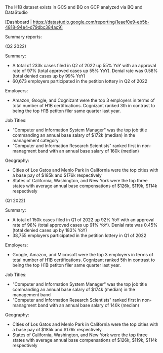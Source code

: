 
The H1B dataset exists in GCS and BQ on GCP analyzed via BQ and DataStudio

[Dashboard | https://datastudio.google.com/reporting/1eaef0e9-eb5b-4818-94e4-d79dbc384ac9]


Summary reports:

(Q2 2022)

Summary:
- A total of 233k cases filed in Q2 of 2022 up 55% YoY with an approval rate of 97% (total approved cases up 55% YoY). Denial rate was 0.58% (total denied cases up by 99% YoY)
- 60,673 employers participated in the petition lottery in Q2 of 2022

Employers:
- Amazon, Google, and Cognizant were the top 3 employers in terms of total number of H1B certifications. Cognizant ranked 3th in contrast to being the top H1B petiton filer same quarter last year.

Job Titles:
- "Computer and Information System Manager" was the top job title commanding an annual base salary of $172k (median) in the management category
- "Computer and Information Research Scientists" ranked first in non-managment band with an annual base salary of 160k (median)

Geography:
- Cities of Los Gatos and Menlo Park in California were the top cities with a base pay of $185k and $176k respectively
- States of California, Washington, and New York were the top three states with average annual base compensations of $126k, $119k, $114k respectively



(Q1 2022)

Summary:
- A total of 150k cases filed in Q1 of 2022 up 92% YoY with an approval rate of 98% (total approved cases up 91% YoY). Denial rate was 0.45% (total denied cases up  by 183% YoY)
- 38,755 employers participated in the petition lottery in Q1 of 2022

Employers:
- Google, Amazon, and Microsoft were the top 3 employers in terms of total number of H1B certifications. Cognizant ranked 5th in contrast to being the top H1B petiton filer same quarter last year.

Job Titles:
- "Computer and Information System Manager" was the top job title commanding an annual base salary of $174k (median) in the management band
- "Computer and Information Research Scientists" ranked first in non-managment band with an annual base salary of 140k (median)

Geography:
- Cities of Los Gatos and Menlo Park in California were the top cities with a base pay of $185k and $176k respectively
- States of California, Washington, and New York were the top three states with average annual base compensations of $126k, $119k, $114k respectively
